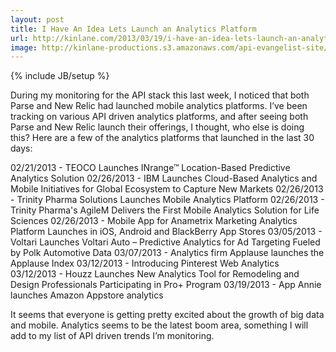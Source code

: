 ```yaml
---
layout: post
title: I Have An Idea Lets Launch an Analytics Platform
url: http://kinlane.com/2013/03/19/i-have-an-idea-lets-launch-an-analytics-platform/
image: http://kinlane-productions.s3.amazonaws.com/api-evangelist-site/blog/analytics-trend.jpg
---
```

{% include JB/setup %}

During my monitoring for the API stack this last week, I noticed that both Parse and New Relic had launched mobile analytics platforms.  I&rsquo;ve been tracking on various API driven analytics platforms, and after seeing both Parse and New Relic launch their offerings, I thought, who else is doing this?
Here are a few of the analytics platforms that launched in the last 30 days:

02/21/2013 - TEOCO Launches INrange&trade; Location-Based Predictive Analytics Solution
02/26/2013 - IBM Launches Cloud-Based Analytics and Mobile Initiatives for Global Ecosystem to Capture New Markets
02/26/2013 - Trinity Pharma Solutions Launches Mobile Analytics Platform
02/26/2013 - Trinity Pharma's AgileM Delivers the First Mobile Analytics Solution for Life Sciences 
02/26/2013 - Mobile App for Anametrix Marketing Analytics Platform Launches in iOS, Android and BlackBerry App Stores
03/05/2013 - Voltari Launches Voltari Auto &ndash; Predictive Analytics for Ad Targeting Fueled by Polk Automotive Data
03/07/2013 - Analytics firm Applause launches the Applause Index
03/12/2013 - Introducing Pinterest Web Analytics
03/12/2013 - Houzz Launches New Analytics Tool for Remodeling and Design Professionals Participating in Pro+ Program
03/19/2013 - App Annie launches Amazon Appstore analytics

It seems that everyone is getting pretty excited about the growth of big data and mobile.  Analytics seems to be the latest boom area, something I will add to my list of API driven trends I&rsquo;m monitoring.